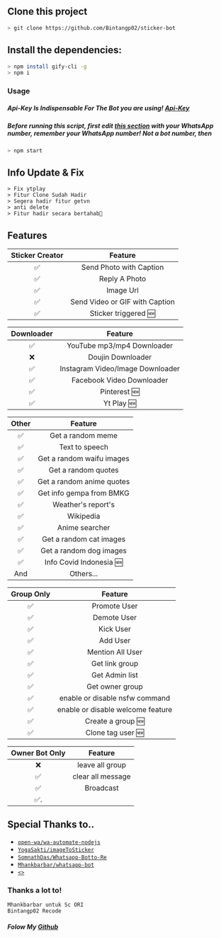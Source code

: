 ## Clone this project

```bash
> git clone https://github.com/Bintangp02/sticker-bot
```

## Install the dependencies:

```bash
> npm install gify-cli -g
> npm i
```

### Usage
##### Api-Key Is Indispensable For The Bot you are using! [Api-Key](https://github.com/Bintangp02/sticker-bot/blob/master/msgHndlr.js#L62)
##### Before running this script, first edit [this section](https://github.com/Bintangp02/sticker-bot/blob/master/msgHndlr.js#L852) with your WhatsApp number, remember your WhatsApp number!  Not a bot number, then
```bash
> npm start
```

## Info Update & Fix
```
> Fix ytplay
> Fitur Clone Sudah Hadir
> Segera hadir fitur getvn
> anti delete
> Fitur hadir secara bertahab🙏
```
## Features

| Sticker Creator |                Feature           |
| :-----------: | :--------------------------------: |
|       ✅       | Send Photo with Caption          |
|       ✅       | Reply A Photo                    |
|       ✅       | Image Url                        |
|       ✅       | Send Video or GIF with Caption   |
|       ✅       | Sticker triggered 🆕             |


| Downloader |                     Feature                |
| :------------: | :---------------------------------------------: |
|       ✅        |   YouTube mp3/mp4 Downloader                    |
|       ❌        |   Doujin Downloader         |
|       ✅        |   Instagram Video/Image Downloader                  |
|       ✅        |   Facebook Video Downloader                  |
|       ✅        |   Pinterest 🆕                         |
|       ✅        |   Yt Play 🆕                         |



| Other  |                     Feature                     |
| :------------: | :---------------------------------------------: |
|       ✅        |   Get a random meme             |
|       ✅        |   Text to speech                |
|       ✅        |   Get a random waifu images     |
|       ✅        |   Get a random quotes           |
|       ✅        |   Get a random anime quotes     |
|       ✅        |   Get info gempa from BMKG      |
|       ✅        |   Weather's report's     |
|       ✅        |   Wikipedia                 |
|       ✅        |   Anime searcher    |
|       ✅        |   Get a random cat images       |
|       ✅        |   Get a random dog images       |
|       ✅        |   Info Covid Indonesia 🆕       |
|      And        |   Others...                     |


| Group Only  |                     Feature                     |
| :------------: | :---------------------------------------------: |
|       ✅        |   Promote User                  |
|       ✅        |   Demote User                   |
|       ✅        |   Kick User                     |
|       ✅        |   Add User                      |
|       ✅        |   Mention All User              |
|       ✅        |   Get link group                |
|       ✅        |   Get Admin list                |
|       ✅        |   Get owner group               |
|       ✅        |   enable or disable nsfw command|
|       ✅        |   enable or disable welcome feature|
|       ✅        |   Create a group 🆕                |
|       ✅        |   Clone tag user 🆕                         |


| Owner Bot Only  |              Feature                |
| :------------: | :---------------------------------------------: |
|       ❌        |   leave all group                   |
|       ✅        |   clear all message                 |
|       ✅        |   Broadcast
|       ✅.       |                                |
                  

## Special Thanks to..
* [`open-wa/wa-automate-nodejs`](https://github.com/open-wa/wa-automate-nodejs)
* [`YogaSakti/imageToSticker`](https://github.com/YogaSakti/imageToSticker)
* [`SomnathDas/Whatsapp-Botto-Re`](https://github.com/SomnathDas/Whatsapp-Botto-Re)
* [`Mhankbarbar/whatsapp-bot`](https://github.com/mhankbarbar)
* [`<>`](https://github.com/Bintangp02)

### Thanks a lot to!
```
Mhankbarbar untuk Sc ORI
Bintangp02 Recode
```

##### Folow My [Github](https://github.com/Bintangp02)
